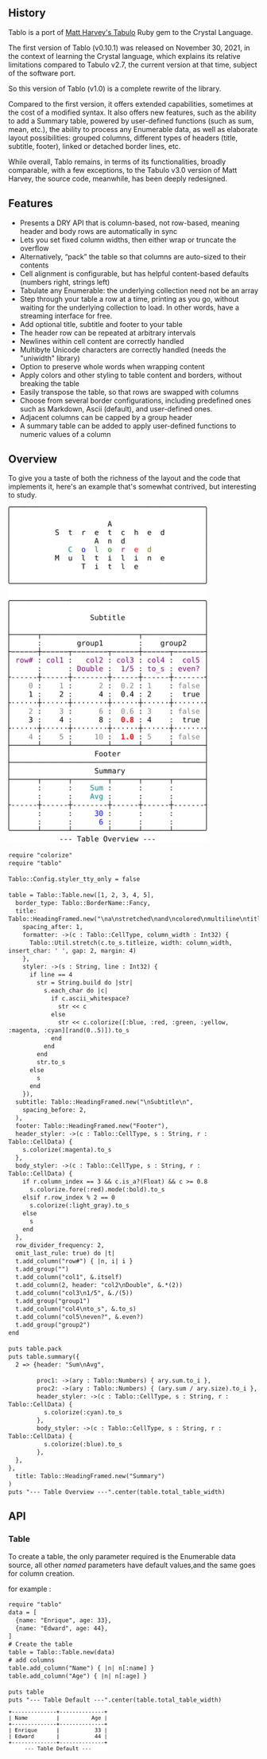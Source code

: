 ## History
Tablo is a port of [Matt Harvey's
Tabulo](https://github.com/matt-harvey/tabulo) Ruby gem to the Crystal
Language.

The first version of Tablo (v0.10.1) was released on November 30, 2021,
in the context of learning the Crystal language, which explains its
relative limitations compared to Tabulo v2.7, the current version
at that time, subject of the software port.

So this version of Tablo (v1.0) is a complete rewrite of the library.

Compared to the first version, it offers extended capabilities,
sometimes at the cost of a modified syntax. It also offers new features,
such as the ability to add a Summary table, powered by user-defined
functions (such as sum, mean, etc.), the ability to process any
Enumerable data, as well as elaborate layout possibilities: grouped
columns, different types of headers (title, subtitle, footer), linked or
detached border lines, etc.

While overall, Tablo remains, in terms of its functionalities, broadly
comparable, with a few exceptions, to the Tabulo v3.0 version of Matt
Harvey, the source code, meanwhile, has been deeply redesigned.

## Features

- Presents a DRY API that is column-based, not row-based, meaning header and body rows are automatically in sync
- Lets you set fixed column widths, then either wrap or truncate the overflow
- Alternatively, “pack” the table so that columns are auto-sized to their contents
- Cell alignment is configurable, but has helpful content-based defaults (numbers right, strings left)
- Tabulate any Enumerable: the underlying collection need not be an array
- Step through your table a row at a time, printing as you go, without waiting for the underlying collection to load. In other words, have a streaming interface for free.
- Add optional title, subtitle and footer to your table
- The header row can be repeated at arbitrary intervals
- Newlines within cell content are correctly handled
- Multibyte Unicode characters are correctly handled (needs the "uniwidth" library)
- Option to preserve whole words when wrapping content
- Apply colors and other styling to table content and borders, without breaking the table
- Easily transpose the table, so that rows are swapped with columns
- Choose from several border configurations, including predefined ones such as Markdown, Ascii (default), and user-defined ones.
- Adjacent columns can be capped by a group header
- A summary table can be added to apply user-defined functions to numeric values of a column

## Overview

To give you a taste of both the richness of the layout and the code that implements it, here's an example that's somewhat contrived, but interesting to study. 

<img src="docs/assets/images/overview.svg" width="400">

```crystal
require "colorize"
require "tablo"

Tablo::Config.styler_tty_only = false

table = Tablo::Table.new([1, 2, 3, 4, 5],
  border_type: Tablo::BorderName::Fancy,
  title: Tablo::HeadingFramed.new("\na\nstretched\nand\ncolored\nmultiline\ntitle\n\n",
    spacing_after: 1,
    formatter: ->(c : Tablo::CellType, column_width : Int32) {
      Tablo::Util.stretch(c.to_s.titleize, width: column_width, insert_char: ' ', gap: 2, margin: 4)
    },
    styler: ->(s : String, line : Int32) {
      if line == 4
        str = String.build do |str|
          s.each_char do |c|
            if c.ascii_whitespace?
              str << c
            else
              str << c.colorize([:blue, :red, :green, :yellow, :magenta, :cyan][rand(0..5)]).to_s
            end
          end
        end
        str.to_s
      else
        s
      end
    }),
  subtitle: Tablo::HeadingFramed.new("\nSubtitle\n",
    spacing_before: 2,
  ),
  footer: Tablo::HeadingFramed.new("Footer"),
  header_styler: ->(c : Tablo::CellType, s : String, r : Tablo::CellData) {
    s.colorize(:magenta).to_s
  },
  body_styler: ->(c : Tablo::CellType, s : String, r : Tablo::CellData) {
    if r.column_index == 3 && c.is_a?(Float) && c >= 0.8
      s.colorize.fore(:red).mode(:bold).to_s
    elsif r.row_index % 2 == 0
      s.colorize(:light_gray).to_s
    else
      s
    end
  },
  row_divider_frequency: 2,
  omit_last_rule: true) do |t|
  t.add_column("row#") { |n, i| i }
  t.add_group("")
  t.add_column("col1", &.itself)
  t.add_column(2, header: "col2\nDouble", &.*(2))
  t.add_column("col3\n1/5", &./(5))
  t.add_group("group1")
  t.add_column("col4\nto_s", &.to_s)
  t.add_column("col5\neven?", &.even?)
  t.add_group("group2")
end

puts table.pack
puts table.summary({
  2 => {header: "Sum\nAvg",

        proc1: ->(ary : Tablo::Numbers) { ary.sum.to_i },
        proc2: ->(ary : Tablo::Numbers) { (ary.sum / ary.size).to_i },
        header_styler: ->(c : Tablo::CellType, s : String, r : Tablo::CellData) {
          s.colorize(:cyan).to_s
        },
        body_styler: ->(c : Tablo::CellType, s : String, r : Tablo::CellData) {
          s.colorize(:blue).to_s
        },
  },
},
  title: Tablo::HeadingFramed.new("Summary")
)
puts "--- Table Overview ---".center(table.total_table_width)
```
## API

### Table

To create a table, the only parameter required is the Enumerable data source, all other *named* parameters have default values,and the same goes for column creation.

for example :
```crystal
require "tablo"
data = [
  {name: "Enrique", age: 33},
  {name: "Edward", age: 44},
]
# Create the table
table = Tablo::Table.new(data)
# add columns
table.add_column("Name") { |n| n[:name] }
table.add_column("Age") { |n| n[:age] }

puts table
puts "--- Table Default ---".center(table.total_table_width)
```

<img src="docs/assets/images/default.svg" width="200">

